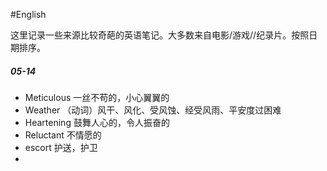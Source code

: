 #English 

这里记录一些来源比较奇葩的英语笔记。大多数来自电影/游戏//纪录片。按照日期排序。

##### 05-14
- Meticulous 一丝不苟的，小心翼翼的
- Weather （动词）风干、风化、受风蚀、经受风雨、平安度过困难
- Heartening 鼓舞人心的，令人振奋的
- Reluctant 不情愿的
- escort  护送，护卫
- 


